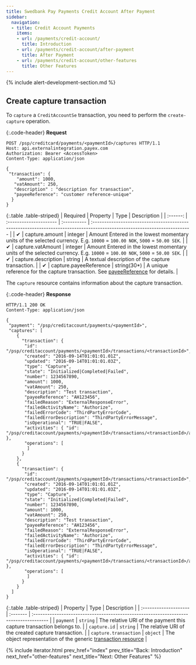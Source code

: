 ```yaml
---
title: Swedbank Pay Payments Credit Account After Payment
sidebar:
  navigation:
  - title: Credit Account Payments
    items:
    - url: /payments/credit-account/
      title: Introduction
    - url: /payments/credit-account/after-payment
      title: After Payment
    - url: /payments/credit-account/other-features
      title: Other Features
---
```


{% include alert-development-section.md %}

## Create capture transaction

To `capture` a `CreditAccountSe` transaction, you need to perform the
`create-capture` operation.

{:.code-header}
**Request**

```http
POST /psp/creditcard/payments/<paymentId>/captures HTTP/1.1
Host: api.externalintegration.payex.com
Authorization: Bearer <AccessToken>
Content-Type: application/json

{
 "transaction": {
    "amount": 1000,
   "vatAmount": 250,
   "description" : "description for transaction",
   "payeeReference": "customer reference-unique"
  }
}
```

{:.table .table-striped}
| Required | Property               | Type        | Description                                                                                                               |
| :------: | :--------------------- | :---------- | :------------------------------------------------------------------------------------------------------------------------ |
|    ✔︎    | capture.amount         | integer     | Amount Entered in the lowest momentary units of the selected currency. E.g. `10000` = `100.00 NOK`, `5000` = `50.00 SEK`. |
|    ✔︎    | capture.vatAmount      | integer     | Amount Entered in the lowest momentary units of the selected currency. E.g. `10000` = `100.00 NOK`, `5000` = `50.00 SEK`. |
|    ✔︎    | capture.description    | string      | A textual description of the capture transaction.                                                                         |
|    ✔︎    | capture.payeeReference | string(30*) | A unique reference for the capture transaction. See [payeeReference][payee-reference] for details.                        |

The `capture` resource contains information about the capture transaction.

{:.code-header}
**Response**

```http
HTTP/1.1 200 OK
Content-Type: application/json

{
 "payment": "/psp/creditaccount/payments/<paymentId>",
 "captures": [
    {
      "transaction": {
       "id": "/psp/creditaccount/payments/<paymentId>/transactions/<transactionId>",
       "created": "2016-09-14T01:01:01.01Z",
       "updated": "2016-09-14T01:01:01.03Z",
       "type": "Capture",
       "state": "Initialized|Completed|Failed",
       "number": 1234567890,
       "amount": 1000,
       "vatAmount": 250,
       "description": "Test transaction",
       "payeeReference": "AH123456",
       "failedReason": "ExternalResponseError",
       "failedActivityName": "Authorize",
       "failedErrorCode": "ThirdPartyErrorCode",
       "failedErrorDescription": "ThirdPartyErrorMessage",
       "isOperational": "TRUE|FALSE",
       "activities": { "id": "/psp/creditaccount/payments/<paymentId>/transactions/<transactionId>/activities" },
       "operations": [
        ]
      }
    },
    {
      "transaction": {
       "id": "/psp/creditaccount/payments/<paymentId>/transactions/<transactionId>",
       "created": "2016-09-14T01:01:01.01Z",
       "updated": "2016-09-14T01:01:01.03Z",
       "type": "Capture",
       "state": "Initialized|Completed|Failed",
       "number": 1234567890,
       "amount": 1000,
       "vatAmount": 250,
       "description": "Test transaction",
       "payeeReference": "AH123456",
       "failedReason": "ExternalResponseError",
       "failedActivityName": "Authorize",
       "failedErrorCode": "ThirdPartyErrorCode",
       "failedErrorDescription": "ThirdPartyErrorMessage",
       "isOperational": "TRUE|FALSE",
       "activities": { "id": "/psp/creditaccount/payments/<paymentId>/transactions/<transactionId>/activities" },
       "operations": [
        ]
      }
    }
  ]
}
```

{:.table .table-striped}
| Property              | Type     | Description                                                                           |
| :-------------------- | :------- | :------------------------------------------------------------------------------------ |
| `payment`             | `string` | The relative URI of the payment this capture transaction belongs to.                  |
| `capture.id`          | `string` | The relative URI of the created capture transaction.                                  |
| `capture.transaction` | `object` | The object representation of the generic [transaction resource][transaction-resource] |

{% include iterator.html
        prev_href="index"
        prev_title="Back: Introduction"
        next_href="other-features"
        next_title="Next: Other Features" %}

[payee-reference]: /payments/credit-account/other-features#payeereference
[transaction-resource]: /payments/credit-account/other-features#transactions
